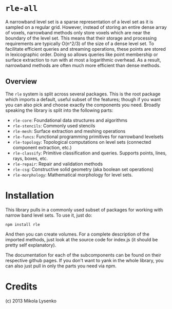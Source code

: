 `rle-all`
=========
A narrowband level set is a sparse representation of a level set as it is sampled on a regular grid.  However, instead of storing an entire dense array of voxels, narrowband methods only store voxels which are near the boundary of the level set.  This means that their storage and processing requirements are typically O(n^2/3) of the size of a dense level set.  To facilitate efficient queries and streaming operations, these points are stored in lexicographic order.  Doing so allows queries like point membership or surface extraction to run with at most a logarithmic overhead.  As a result, narrowband methods are often much more efficient than dense methods.

Overview
--------
The `rle` system is split across several packages.  This is the root package which imports a default, useful subset of the features; though if you want you can also pick and choose exactly the components you need.  Broadly speaking the library is split into the following parts:

* `rle-core`: Foundational data structures and algorithms
* `rle-stencils`: Commonly used stencils
* `rle-mesh`: Surface extraction and meshing operations
* `rle-funcs`: Functional programming primitives for narrowband levelsets
* `rle-topology`: Topological computations on level sets (connected component extraction, etc.)
* `rle-classify`: Primitive classification and queries.  Supports points, lines, rays, boxes, etc.
* `rle-repair`: Repair and validation methods
* `rle-csg`: Constructive solid geometry (aka boolean set operations)
* `rle-morphology`: Mathematical morphology for level sets.

Installation
============
This library pulls in a commonly used subset of packages for working with narrow band level sets.  To use it, just do:

    npm install rle

And then you can create volumes.  For a complete description of the imported methods, just look at the source code for index.js (it should be pretty self explanatory).

The documentation for each of the subcomponents can be found on their respective github pages.  If you don't want to yank in the whole library, you can also just pull in only the parts you need via npm.

Credits
=======
(c) 2013 Mikola Lysenko

